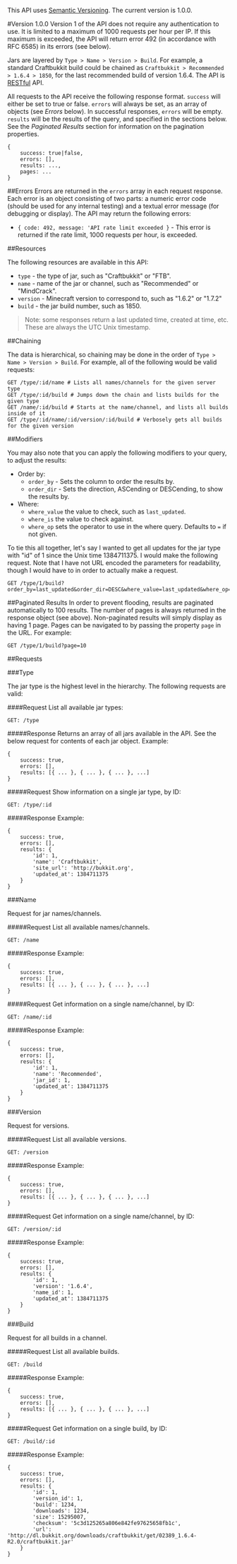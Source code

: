 
This API uses [Semantic Versioning](http://semver.org/). The current version is 1.0.0.

#Version 1.0.0
Version 1 of the API does not require any authentication to use. It is limited to a maximum of 1000 requests per hour per IP. If this maximum is exceeded, the API will return error 492 (in accordance with RFC 6585) in its errors (see below).

Jars are layered by `Type > Name > Version > Build`. For example, a standard Craftbukkit build could be chained as `Craftbukkit > Recommended > 1.6.4 > 1850`, for the last recommended build of version 1.6.4. The API is [RESTful](http://en.wikipedia.org/wiki/Representational_state_transfer) API. 

All requests to the API receive the following response format. `success` will either be set to true or false. `errors` will always be set, as an array of objects (see *Errors* below). In successful responses, `errors` will be empty. `results` will be the results of the query, and specified in the sections below. See the *Paginated Results* section for information on the pagination properties.

	{
		success: true|false,
		errors: [],
		results: ...,
		pages: ...
	}

##Errors
Errors are returned in the `errors` array in each request response. Each error is an object consisting of two parts: a numeric error code (should be used for any internal testing) and a textual error message (for debugging or display). The API may return the following errors:

 - `{ code: 492, message: 'API rate limit exceeded }` - This error is returned if the rate limit, 1000 requests per hour, is exceeded.

##Resources

The following resources are available in this API:

 - `type` - the type of jar, such as "Craftbukkit" or "FTB".
 - `name` - name of the jar or channel, such as "Recommended" or "MindCrack".
 - `version` - Minecraft version to correspond to, such as "1.6.2" or "1.7.2"
 - `build` - the jar build number, such as 1850.

> Note: some responses return a last updated time, created at time, etc. These are always the UTC Unix timestamp.

##Chaining

The data is hierarchical, so chaining may be done in the order of `Type > Name > Version > Build`. For example, all of the following would be valid requests:

	GET /type/:id/name # Lists all names/channels for the given server type
	GET /type/:id/build # Jumps down the chain and lists builds for the given type
	GET /name/:id/build # Starts at the name/channel, and lists all builds inside of it
	GET /type/:id/name/:id/version/:id/build # Verbosely gets all builds for the given version

##Modifiers

You may also note that you can apply the following modifiers to your query, to adjust the results:

 - Order by:
 	- `order_by` - Sets the column to order the results by.
 	- `order_dir` - Sets the direction, ASCending or DESCending, to show the results by.
 - Where:
    - `where_value` the value to check, such as `last_updated`.
    - `where_is` the value to check against.
 	- `where_op` sets the operator to use in the where query. Defaults to `=` if not given.

To tie this all together, let's say I wanted to get all updates for the jar type with "id" of 1 since the Unix time 1384711375. I would make the following request. Note that I have not URL encoded the parameters for readability, though I would have to in order to actually make a request.

	GET /type/1/build?order_by=last_updated&order_dir=DESC&where_value=last_updated&where_op=>&where_is=1384711375

##Paginated Results
In order to prevent flooding, results are paginated automatically to 100 results. The number of pages is always returned in the response object (see above). Non-paginated results will simply display as having 1 page. Pages can be navigated to by passing the property `page` in the URL. For example:

	GET /type/1/build?page=10

##Requests

###Type

The jar type is the highest level in the hierarchy. The following requests are valid:

####Request
List all available jar types:

	GET: /type

#####Response
Returns an array of all jars available in the API. See the below request for contents of each jar object. Example:

	{
		success: true,
		errors: [],
		results: [{ ... }, { ... }, { ... }, ...]
	}

#####Request
Show information on a single jar type, by ID:

	GET: /type/:id

#####Response
Example:

	{
		success: true,
		errors: [],
		results: {
			'id': 1,
			'name': 'Craftbukkit',
			'site_url': 'http://bukkit.org',
			'updated_at': 1384711375
		}
	}

###Name

Request for jar names/channels.

#####Request
List all available names/channels.

	GET: /name

#####Response
Example:

	{
		success: true,
		errors: [],
		results: [{ ... }, { ... }, { ... }, ...]
	}

#####Request
Get information on a single name/channel, by ID:

	GET: /name/:id

#####Response
Example:

	{
		success: true,
		errors: [],
		results: {
			'id': 1,
			'name': 'Recommended',
			'jar_id': 1,
			'updated_at': 1384711375
		}
	}

###Version

Request for versions.

#####Request
List all available versions.

	GET: /version

#####Response
Example:

	{
		success: true,
		errors: [],
		results: [{ ... }, { ... }, { ... }, ...]
	}

#####Request
Get information on a single name/channel, by ID:

	GET: /version/:id

#####Response
Example:

	{
		success: true,
		errors: [],
		results: {
			'id': 1,
			'version': '1.6.4',
			'name_id': 1,
			'updated_at': 1384711375
		}
	}

###Build

Request for all builds in a channel.

#####Request
List all available builds.

	GET: /build

#####Response
Example:

	{
		success: true,
		errors: [],
		results: [{ ... }, { ... }, { ... }, ...]
	}

#####Request
Get information on a single build, by ID:

	GET: /build/:id

#####Response
Example:

	{
		success: true,
		errors: [],
		results: {
			'id': 1,
			'version_id': 1,
			'build': 1234,
			'downloads': 1234,
			'size': 15295007,
			'checksum': '5c3d125265a806e842fe97625658fb1c',
			'url': 'http://dl.bukkit.org/downloads/craftbukkit/get/02389_1.6.4-R2.0/craftbukkit.jar'
		}
	}

